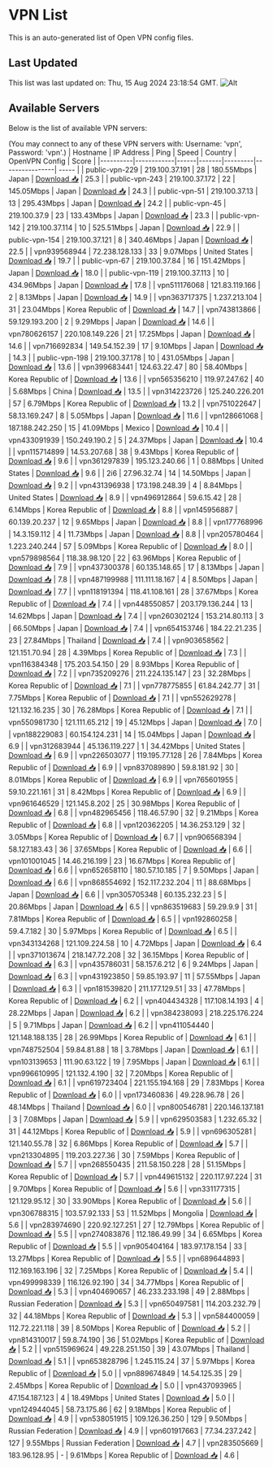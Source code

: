 # VPN List

This is an auto-generated list of Open VPN config files.

## Last Updated

This list was last updated on: Thu, 15 Aug 2024 23:18:54 GMT.
![Alt](https://repobeats.axiom.co/api/embed/186b98318ef1479477931607c1ad7d823f12451f.svg "Repobeats analytics image")

## Available Servers

Below is the list of available VPN servers:

(You may connect to any of these VPN servers with: Username: 'vpn', Password: 'vpn'.)
| Hostname | IP Address | Ping | Speed | Country | OpenVPN Config | Score |
|----------|------------|------|-------|---------|----------------| ----- |
| public-vpn-229 | 219.100.37.191 | 28 | 180.55Mbps | Japan | [Download 📥](./configs/server_0_JP.ovpn) | 25.3 |
| public-vpn-243 | 219.100.37.172 | 22 | 145.05Mbps | Japan | [Download 📥](./configs/server_1_JP.ovpn) | 24.3 |
| public-vpn-51 | 219.100.37.13 | 13 | 295.43Mbps | Japan | [Download 📥](./configs/server_2_JP.ovpn) | 24.2 |
| public-vpn-45 | 219.100.37.9 | 23 | 133.43Mbps | Japan | [Download 📥](./configs/server_3_JP.ovpn) | 23.3 |
| public-vpn-142 | 219.100.37.114 | 10 | 525.51Mbps | Japan | [Download 📥](./configs/server_4_JP.ovpn) | 22.9 |
| public-vpn-154 | 219.100.37.121 | 8 | 340.46Mbps | Japan | [Download 📥](./configs/server_5_JP.ovpn) | 22.5 |
| vpn939568944 | 72.238.128.133 | 33 | 9.07Mbps | United States | [Download 📥](./configs/server_6_US.ovpn) | 19.7 |
| public-vpn-67 | 219.100.37.84 | 16 | 151.42Mbps | Japan | [Download 📥](./configs/server_7_JP.ovpn) | 18.0 |
| public-vpn-119 | 219.100.37.113 | 10 | 434.96Mbps | Japan | [Download 📥](./configs/server_8_JP.ovpn) | 17.8 |
| vpn511176068 | 121.83.119.166 | 2 | 8.13Mbps | Japan | [Download 📥](./configs/server_9_JP.ovpn) | 14.9 |
| vpn363717375 | 1.237.213.104 | 31 | 23.04Mbps | Korea Republic of | [Download 📥](./configs/server_10_KR.ovpn) | 14.7 |
| vpn743813866 | 59.129.193.200 | 2 | 9.29Mbps | Japan | [Download 📥](./configs/server_11_JP.ovpn) | 14.6 |
| vpn780626157 | 220.108.149.226 | 21 | 17.25Mbps | Japan | [Download 📥](./configs/server_12_JP.ovpn) | 14.6 |
| vpn716692834 | 149.54.152.39 | 17 | 9.10Mbps | Japan | [Download 📥](./configs/server_13_JP.ovpn) | 14.3 |
| public-vpn-198 | 219.100.37.178 | 10 | 431.05Mbps | Japan | [Download 📥](./configs/server_14_JP.ovpn) | 13.6 |
| vpn399683441 | 124.63.22.47 | 80 | 58.40Mbps | Korea Republic of | [Download 📥](./configs/server_15_KR.ovpn) | 13.6 |
| vpn565356210 | 119.97.247.62 | 40 | 5.68Mbps | China | [Download 📥](./configs/server_16_CN.ovpn) | 13.5 |
| vpn314223726 | 125.240.226.201 | 57 | 6.79Mbps | Korea Republic of | [Download 📥](./configs/server_17_KR.ovpn) | 13.2 |
| vpn751022647 | 58.13.169.247 | 8 | 5.05Mbps | Japan | [Download 📥](./configs/server_18_JP.ovpn) | 11.6 |
| vpn128661068 | 187.188.242.250 | 15 | 41.09Mbps | Mexico | [Download 📥](./configs/server_19_MX.ovpn) | 10.4 |
| vpn433091939 | 150.249.190.2 | 5 | 24.37Mbps | Japan | [Download 📥](./configs/server_20_JP.ovpn) | 10.4 |
| vpn115714899 | 14.53.207.68 | 38 | 9.43Mbps | Korea Republic of | [Download 📥](./configs/server_21_KR.ovpn) | 9.6 |
| vpn361297839 | 195.123.240.66 | 1 | 0.88Mbps | United States | [Download 📥](./configs/server_22_US.ovpn) | 9.6 |
| 2i6 | 27.96.32.74 | 14 | 14.50Mbps | Japan | [Download 📥](./configs/server_23_JP.ovpn) | 9.2 |
| vpn431396938 | 173.198.248.39 | 4 | 8.84Mbps | United States | [Download 📥](./configs/server_24_US.ovpn) | 8.9 |
| vpn496912864 | 59.6.15.42 | 28 | 6.14Mbps | Korea Republic of | [Download 📥](./configs/server_25_KR.ovpn) | 8.8 |
| vpn145956887 | 60.139.20.237 | 12 | 9.65Mbps | Japan | [Download 📥](./configs/server_26_JP.ovpn) | 8.8 |
| vpn177768996 | 14.3.159.112 | 4 | 11.73Mbps | Japan | [Download 📥](./configs/server_27_JP.ovpn) | 8.8 |
| vpn205780464 | 1.223.240.244 | 57 | 5.09Mbps | Korea Republic of | [Download 📥](./configs/server_28_KR.ovpn) | 8.0 |
| vpn579898564 | 118.38.98.120 | 22 | 63.96Mbps | Korea Republic of | [Download 📥](./configs/server_29_KR.ovpn) | 7.9 |
| vpn437300378 | 60.135.148.65 | 17 | 8.13Mbps | Japan | [Download 📥](./configs/server_30_JP.ovpn) | 7.8 |
| vpn487199988 | 111.111.18.167 | 4 | 8.50Mbps | Japan | [Download 📥](./configs/server_31_JP.ovpn) | 7.7 |
| vpn118191394 | 118.41.108.161 | 28 | 37.67Mbps | Korea Republic of | [Download 📥](./configs/server_32_KR.ovpn) | 7.4 |
| vpn448550857 | 203.179.136.244 | 13 | 14.62Mbps | Japan | [Download 📥](./configs/server_33_JP.ovpn) | 7.4 |
| vpn260302124 | 153.214.80.113 | 3 | 66.50Mbps | Japan | [Download 📥](./configs/server_34_JP.ovpn) | 7.4 |
| vpn654153746 | 184.22.21.235 | 23 | 27.84Mbps | Thailand | [Download 📥](./configs/server_35_TH.ovpn) | 7.4 |
| vpn903658562 | 121.151.70.94 | 28 | 4.39Mbps | Korea Republic of | [Download 📥](./configs/server_36_KR.ovpn) | 7.3 |
| vpn116384348 | 175.203.54.150 | 29 | 8.93Mbps | Korea Republic of | [Download 📥](./configs/server_37_KR.ovpn) | 7.2 |
| vpn735209276 | 211.224.135.147 | 23 | 32.28Mbps | Korea Republic of | [Download 📥](./configs/server_38_KR.ovpn) | 7.1 |
| vpn778775855 | 61.84.242.77 | 31 | 7.75Mbps | Korea Republic of | [Download 📥](./configs/server_39_KR.ovpn) | 7.1 |
| vpn552629278 | 121.132.16.235 | 30 | 76.28Mbps | Korea Republic of | [Download 📥](./configs/server_40_KR.ovpn) | 7.1 |
| vpn550981730 | 121.111.65.212 | 19 | 45.12Mbps | Japan | [Download 📥](./configs/server_41_JP.ovpn) | 7.0 |
| vpn188229083 | 60.154.124.231 | 14 | 15.04Mbps | Japan | [Download 📥](./configs/server_42_JP.ovpn) | 6.9 |
| vpn312683944 | 45.136.119.227 | 1 | 34.42Mbps | United States | [Download 📥](./configs/server_43_US.ovpn) | 6.9 |
| vpn226503077 | 119.195.77.128 | 26 | 7.84Mbps | Korea Republic of | [Download 📥](./configs/server_44_KR.ovpn) | 6.9 |
| vpn837089890 | 59.8.181.92 | 30 | 8.01Mbps | Korea Republic of | [Download 📥](./configs/server_45_KR.ovpn) | 6.9 |
| vpn765601955 | 59.10.221.161 | 31 | 8.42Mbps | Korea Republic of | [Download 📥](./configs/server_46_KR.ovpn) | 6.9 |
| vpn961646529 | 121.145.8.202 | 25 | 30.98Mbps | Korea Republic of | [Download 📥](./configs/server_47_KR.ovpn) | 6.8 |
| vpn482965456 | 118.46.57.90 | 32 | 9.21Mbps | Korea Republic of | [Download 📥](./configs/server_48_KR.ovpn) | 6.8 |
| vpn120362205 | 14.36.253.129 | 32 | 3.05Mbps | Korea Republic of | [Download 📥](./configs/server_49_KR.ovpn) | 6.7 |
| vpn906568394 | 58.127.183.43 | 36 | 37.65Mbps | Korea Republic of | [Download 📥](./configs/server_50_KR.ovpn) | 6.6 |
| vpn101001045 | 14.46.216.199 | 23 | 16.67Mbps | Korea Republic of | [Download 📥](./configs/server_51_KR.ovpn) | 6.6 |
| vpn652658110 | 180.57.10.185 | 7 | 9.50Mbps | Japan | [Download 📥](./configs/server_52_JP.ovpn) | 6.6 |
| vpn868554692 | 152.117.232.204 | 11 | 88.68Mbps | Japan | [Download 📥](./configs/server_53_JP.ovpn) | 6.6 |
| vpn305705348 | 60.135.232.23 | 5 | 20.86Mbps | Japan | [Download 📥](./configs/server_54_JP.ovpn) | 6.5 |
| vpn863519683 | 59.29.9.9 | 31 | 7.81Mbps | Korea Republic of | [Download 📥](./configs/server_55_KR.ovpn) | 6.5 |
| vpn192860258 | 59.4.7.182 | 30 | 5.97Mbps | Korea Republic of | [Download 📥](./configs/server_56_KR.ovpn) | 6.5 |
| vpn343134268 | 121.109.224.58 | 10 | 4.72Mbps | Japan | [Download 📥](./configs/server_57_JP.ovpn) | 6.4 |
| vpn371013674 | 218.147.72.208 | 32 | 36.15Mbps | Korea Republic of | [Download 📥](./configs/server_58_KR.ovpn) | 6.3 |
| vpn435786031 | 58.157.6.212 | 6 | 9.24Mbps | Japan | [Download 📥](./configs/server_59_JP.ovpn) | 6.3 |
| vpn431923850 | 59.85.193.97 | 11 | 57.55Mbps | Japan | [Download 📥](./configs/server_60_JP.ovpn) | 6.3 |
| vpn181539820 | 211.177.129.51 | 33 | 47.78Mbps | Korea Republic of | [Download 📥](./configs/server_61_KR.ovpn) | 6.2 |
| vpn404434328 | 117.108.14.193 | 4 | 28.22Mbps | Japan | [Download 📥](./configs/server_62_JP.ovpn) | 6.2 |
| vpn384238093 | 218.225.176.224 | 5 | 9.71Mbps | Japan | [Download 📥](./configs/server_63_JP.ovpn) | 6.2 |
| vpn411054440 | 121.148.188.135 | 28 | 26.99Mbps | Korea Republic of | [Download 📥](./configs/server_64_KR.ovpn) | 6.1 |
| vpn748752504 | 59.84.81.88 | 18 | 3.78Mbps | Japan | [Download 📥](./configs/server_65_JP.ovpn) | 6.1 |
| vpn103139653 | 111.90.63.122 | 19 | 7.95Mbps | Japan | [Download 📥](./configs/server_66_JP.ovpn) | 6.1 |
| vpn996610995 | 121.132.4.190 | 32 | 7.20Mbps | Korea Republic of | [Download 📥](./configs/server_67_KR.ovpn) | 6.1 |
| vpn619723404 | 221.155.194.168 | 29 | 7.83Mbps | Korea Republic of | [Download 📥](./configs/server_68_KR.ovpn) | 6.0 |
| vpn173460836 | 49.228.96.78 | 26 | 48.14Mbps | Thailand | [Download 📥](./configs/server_69_TH.ovpn) | 6.0 |
| vpn800546781 | 220.146.137.181 | 3 | 7.08Mbps | Japan | [Download 📥](./configs/server_70_JP.ovpn) | 5.9 |
| vpn629503583 | 1.232.65.32 | 31 | 44.12Mbps | Korea Republic of | [Download 📥](./configs/server_71_KR.ovpn) | 5.9 |
| vpn696305281 | 121.140.55.78 | 32 | 6.86Mbps | Korea Republic of | [Download 📥](./configs/server_72_KR.ovpn) | 5.7 |
| vpn213304895 | 119.203.227.36 | 30 | 7.59Mbps | Korea Republic of | [Download 📥](./configs/server_73_KR.ovpn) | 5.7 |
| vpn268550435 | 211.58.150.228 | 28 | 51.15Mbps | Korea Republic of | [Download 📥](./configs/server_74_KR.ovpn) | 5.7 |
| vpn449615132 | 220.117.97.224 | 31 | 9.70Mbps | Korea Republic of | [Download 📥](./configs/server_75_KR.ovpn) | 5.6 |
| vpn331177315 | 121.129.95.12 | 30 | 33.90Mbps | Korea Republic of | [Download 📥](./configs/server_76_KR.ovpn) | 5.6 |
| vpn306788315 | 103.57.92.133 | 53 | 11.52Mbps | Mongolia | [Download 📥](./configs/server_77_MN.ovpn) | 5.6 |
| vpn283974690 | 220.92.127.251 | 27 | 12.79Mbps | Korea Republic of | [Download 📥](./configs/server_78_KR.ovpn) | 5.5 |
| vpn274083876 | 112.186.49.99 | 34 | 6.65Mbps | Korea Republic of | [Download 📥](./configs/server_79_KR.ovpn) | 5.5 |
| vpn905404164 | 183.97.178.154 | 33 | 13.27Mbps | Korea Republic of | [Download 📥](./configs/server_80_KR.ovpn) | 5.5 |
| vpn689644893 | 112.169.163.196 | 32 | 7.25Mbps | Korea Republic of | [Download 📥](./configs/server_81_KR.ovpn) | 5.4 |
| vpn499998339 | 116.126.92.190 | 34 | 34.77Mbps | Korea Republic of | [Download 📥](./configs/server_82_KR.ovpn) | 5.3 |
| vpn404690657 | 46.233.233.198 | 49 | 2.88Mbps | Russian Federation | [Download 📥](./configs/server_83_RU.ovpn) | 5.3 |
| vpn650497581 | 114.203.232.79 | 32 | 44.18Mbps | Korea Republic of | [Download 📥](./configs/server_84_KR.ovpn) | 5.3 |
| vpn584400059 | 112.72.221.118 | 39 | 8.50Mbps | Korea Republic of | [Download 📥](./configs/server_85_KR.ovpn) | 5.2 |
| vpn814310017 | 59.8.74.190 | 36 | 51.02Mbps | Korea Republic of | [Download 📥](./configs/server_86_KR.ovpn) | 5.2 |
| vpn515969624 | 49.228.251.150 | 39 | 43.07Mbps | Thailand | [Download 📥](./configs/server_87_TH.ovpn) | 5.1 |
| vpn653828796 | 1.245.115.24 | 37 | 5.97Mbps | Korea Republic of | [Download 📥](./configs/server_88_KR.ovpn) | 5.0 |
| vpn889674849 | 14.54.125.35 | 29 | 2.45Mbps | Korea Republic of | [Download 📥](./configs/server_89_KR.ovpn) | 5.0 |
| vpn437093965 | 47.154.187.123 | 4 | 18.49Mbps | United States | [Download 📥](./configs/server_90_US.ovpn) | 5.0 |
| vpn124944045 | 58.73.175.86 | 62 | 9.18Mbps | Korea Republic of | [Download 📥](./configs/server_91_KR.ovpn) | 4.9 |
| vpn538051915 | 109.126.36.250 | 129 | 9.50Mbps | Russian Federation | [Download 📥](./configs/server_92_RU.ovpn) | 4.9 |
| vpn601917663 | 77.34.237.242 | 127 | 9.55Mbps | Russian Federation | [Download 📥](./configs/server_93_RU.ovpn) | 4.7 |
| vpn283505669 | 183.96.128.95 | - | 9.61Mbps | Korea Republic of | [Download 📥](./configs/server_94_KR.ovpn) | 4.6 |
